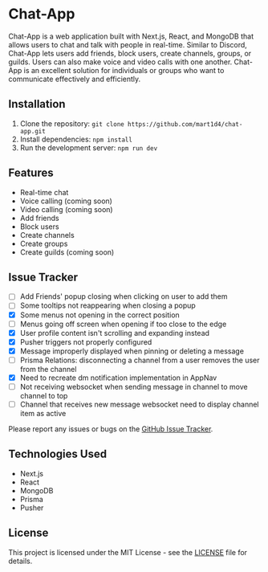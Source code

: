 # Chat-App

Chat-App is a web application built with Next.js, React, and MongoDB that allows users to chat and talk with people in real-time. Similar to Discord, Chat-App lets users add friends, block users, create channels, groups, or guilds. Users can also make voice and video calls with one another. Chat-App is an excellent solution for individuals or groups who want to communicate effectively and efficiently.

## Installation

1. Clone the repository: `git clone https://github.com/mart1d4/chat-app.git`
2. Install dependencies: `npm install`
3. Run the development server: `npm run dev`

## Features

-   Real-time chat
-   Voice calling (coming soon)
-   Video calling (coming soon)
-   Add friends
-   Block users
-   Create channels
-   Create groups
-   Create guilds (coming soon)

## Issue Tracker

-   [ ] Add Friends' popup closing when clicking on user to add them
-   [ ] Some tooltips not reappearing when closing a popup
-   [x] Some menus not opening in the correct position
-   [ ] Menus going off screen when opening if too close to the edge
-   [x] User profile content isn't scrolling and expanding instead
-   [x] Pusher triggers not properly configured
-   [x] Message improperly displayed when pinning or deleting a message
-   [ ] Prisma Relations: disconnecting a channel from a user removes the user from the channel
-   [x] Need to recreate dm notification implementation in AppNav
-   [ ] Not receiving websocket when sending message in channel to move channel to top
-   [ ] Channel that receives new message websocket need to display channel item as active

Please report any issues or bugs on the [GitHub Issue Tracker](https://github.com/mart1d4/chat-app/issues).

## Technologies Used

-   Next.js
-   React
-   MongoDB
-   Prisma
-   Pusher

## License

This project is licensed under the MIT License - see the [LICENSE](LICENSE) file for details.
